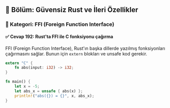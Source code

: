 ## 📘 Bölüm: Güvensiz Rust ve İleri Özellikler  
### 🔹 Kategori: FFI (Foreign Function Interface)  
#### ✅ Cevap 192: Rust'ta FFI ile C fonksiyonu çağırma

FFI (Foreign Function Interface), Rust'ın başka dillerde yazılmış fonksiyonları çağırmasını sağlar. Bunun için `extern` blokları ve unsafe kod gerekir.

```rust
extern "C" {
    fn abs(input: i32) -> i32;
}

fn main() {
    let x = -5;
    let abs_x = unsafe { abs(x) };
    println!("abs({}) = {}", x, abs_x);
}
```
